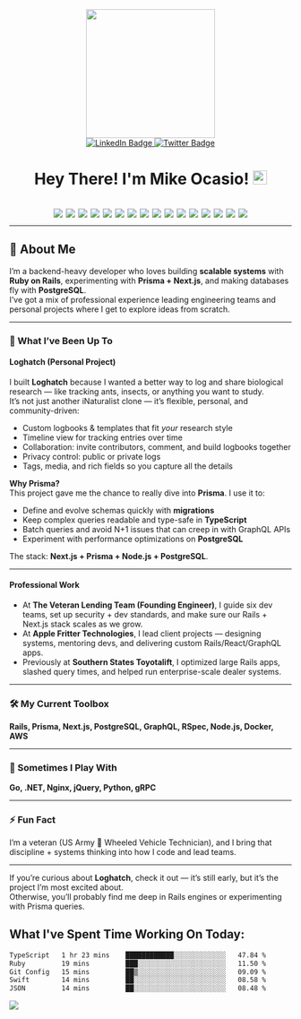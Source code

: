
<div id="header" align="center">
  <img src="https://media.giphy.com/media/836HiJc7pgzy8iNXCn/giphy.gif" width="230" />
</div>

<div id="badges" align="center">
  <a href="https://www.linkedin.com/in/michael-ocasio/">
    <img src="https://img.shields.io/badge/LinkedIn-blue?style=for-the-badge&logo=linkedin&logoColor=white" alt="LinkedIn Badge"/>
  </a>
  <a href="https://twitter.com/Michael_Ocasio1">
    <img src="https://img.shields.io/badge/Twitter-blue?style=for-the-badge&logo=twitter&logoColor=white" alt="Twitter Badge"/>
  </a>
</div>

<div align="center">
<img src="https://komarev.com/ghpvc/?username=MikeOcasio&style=flat-square&color=blue" alt=""/>
</div>

<h1 align="center">
  Hey There! I'm Mike Ocasio! 
  <img src="https://media.giphy.com/media/hvRJCLFzcasrR4ia7z/giphy.gif" width="25px"/>
</h1>

<br>

<div style="display:flex; flex-wrap: wrap; justify-content: center; gap: 6px;">
  <img src="https://img.shields.io/badge/Ruby-CC342D?style=for-the-badge&logo=ruby&logoColor=white">
  <img src="https://img.shields.io/badge/Rails-D30001?style=for-the-badge&logo=rubyonrails&logoColor=white">
  <img src="https://img.shields.io/badge/Prisma-2D3748?style=for-the-badge&logo=prisma&logoColor=white">
  <img src="https://img.shields.io/badge/Next.js-000000?style=for-the-badge&logo=nextdotjs&logoColor=white">
  <img src="https://img.shields.io/badge/React-20232A?style=for-the-badge&logo=react&logoColor=61DAFB">
  <img src="https://img.shields.io/badge/PostgreSQL-336791?style=for-the-badge&logo=postgresql&logoColor=white">
  <img src="https://img.shields.io/badge/GraphQL-E10098?style=for-the-badge&logo=graphql&logoColor=white">
  <img src="https://img.shields.io/badge/Node.js-339933?style=for-the-badge&logo=nodedotjs&logoColor=white">
  <img src="https://img.shields.io/badge/Python-3776AB?style=for-the-badge&logo=python&logoColor=white">
  <img src="https://img.shields.io/badge/Go-00ADD8?style=for-the-badge&logo=go&logoColor=white">
  <img src="https://img.shields.io/badge/Docker-2496ED?style=for-the-badge&logo=docker&logoColor=white">
  <img src="https://img.shields.io/badge/AWS-232F3E?style=for-the-badge&logo=amazonaws&logoColor=white">
  <img src="https://img.shields.io/badge/Git-F05032?style=for-the-badge&logo=git&logoColor=white">
  <img src="https://img.shields.io/badge/MUI-007FFF?style=for-the-badge&logo=mui&logoColor=white">
  <img src="https://img.shields.io/badge/Markdown-000000?style=for-the-badge&logo=markdown&logoColor=white">
  <img src="https://img.shields.io/badge/JSON-5E5C5C?style=for-the-badge&logo=json&logoColor=white">
</div>

---

## 🚀 About Me
I’m a backend-heavy developer who loves building **scalable systems** with **Ruby on Rails**, experimenting with **Prisma + Next.js**, and making databases fly with **PostgreSQL**.  
I’ve got a mix of professional experience leading engineering teams and personal projects where I get to explore ideas from scratch.  

---

### 🔧 What I’ve Been Up To

#### **Loghatch (Personal Project)**
I built **Loghatch** because I wanted a better way to log and share biological research — like tracking ants, insects, or anything you want to study.  
It’s not just another iNaturalist clone — it’s flexible, personal, and community-driven:  

- Custom logbooks & templates that fit *your* research style  
- Timeline view for tracking entries over time  
- Collaboration: invite contributors, comment, and build logbooks together  
- Privacy control: public or private logs  
- Tags, media, and rich fields so you capture all the details  

**Why Prisma?**  
This project gave me the chance to really dive into **Prisma**. I use it to:  
- Define and evolve schemas quickly with **migrations**  
- Keep complex queries readable and type-safe in **TypeScript**  
- Batch queries and avoid N+1 issues that can creep in with GraphQL APIs  
- Experiment with performance optimizations on **PostgreSQL**  

The stack: **Next.js + Prisma + Node.js + PostgreSQL**.  

---

#### **Professional Work**
- At **The Veteran Lending Team (Founding Engineer)**, I guide six dev teams, set up security + dev standards, and make sure our Rails + Next.js stack scales as we grow.  
- At **Apple Fritter Technologies**, I lead client projects — designing systems, mentoring devs, and delivering custom Rails/React/GraphQL apps.  
- Previously at **Southern States Toyotalift**, I optimized large Rails apps, slashed query times, and helped run enterprise-scale dealer systems.  

---

### 🛠️ My Current Toolbox
**Rails, Prisma, Next.js, PostgreSQL, GraphQL, RSpec, Node.js, Docker, AWS**  

---

### 🌟 Sometimes I Play With
**Go, .NET, Nginx, jQuery, Python, gRPC**  

---

### ⚡ Fun Fact
I’m a veteran (US Army 🚛 Wheeled Vehicle Technician), and I bring that discipline + systems thinking into how I code and lead teams.  

---

If you’re curious about **Loghatch**, check it out — it’s still early, but it’s the project I’m most excited about.  
Otherwise, you’ll probably find me deep in Rails engines or experimenting with Prisma queries.  

 

## What I've Spent Time Working On Today:

<!--START_SECTION:waka-->

```txt
TypeScript   1 hr 23 mins    ████████████░░░░░░░░░░░░░   47.84 %
Ruby         19 mins         ███░░░░░░░░░░░░░░░░░░░░░░   11.50 %
Git Config   15 mins         ██▒░░░░░░░░░░░░░░░░░░░░░░   09.09 %
Swift        14 mins         ██░░░░░░░░░░░░░░░░░░░░░░░   08.58 %
JSON         14 mins         ██░░░░░░░░░░░░░░░░░░░░░░░   08.48 %
```

<!--END_SECTION:waka-->

<div id="footer" >
  <img src="https://raw.githubusercontent.com/trinib/trinib/82213791fa9ff58d3ca768ddd6de2489ec23ffca/images/footer.svg"/>
</div>

